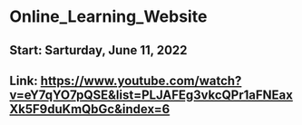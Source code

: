 # Online_Learning_Website

## Start: Sarturday, June 11, 2022

## Link: https://www.youtube.com/watch?v=eY7qYO7pQSE&list=PLJAFEg3vkcQPr1aFNEaxXk5F9duKmQbGc&index=6

